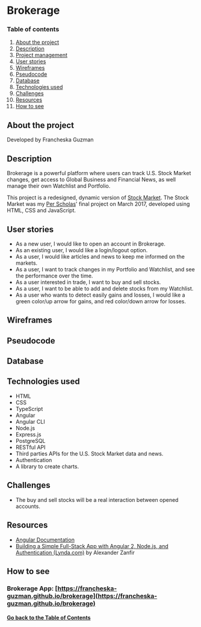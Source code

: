# <a id="project">Brokerage</a>

### Table of contents

1. [About the project](#about)
2. [Description](#description)
3. [Project management](https://github.com/francheska-guzman/brokerage#boards?repos=95994166)
4. [User stories](#user-stories)
5. [Wireframes](#wireframes)
6. [Pseudocode](#pseudocode)
7. [Database](#database)
8. [Technologies used](#technologies-used)
9. [Challenges](#challenges)
10. [Resources](#resources)
11. [How to see](#deployment)

## <a id="about">About the project</a>

Developed by Francheska Guzman

## <a id="description">Description</a>

Brokerage is a powerful platform where users can track U.S. Stock Market changes, get access to Global Business and Financial News, as well manage their own Watchlist and Portfolio.

This project is a redesigned, dynamic version of [Stock Market](https://github.com/francheska-guzman/stock-market). The Stock Market was my [Per Scholas](https://perscholas.org/apply/codebridge)' final project on March 2017, developed using HTML, CSS and JavaScript. 

## <a id="user-stories">User stories</a>

- As a new user, I would like to open an account in Brokerage.
- As an existing user, I would like a login/logout option.
- As a user, I would like articles and news to keep me informed on the markets.
- As a user, I want to track changes in my Portfolio and Watchlist, and see the performance over the time.
- As a user interested in trade, I want to buy and sell stocks.
- As a user, I want to be able to add and delete stocks from my Watchlist.
- As a user who wants to detect easily gains and losses, I would like a green color/up arrow for gains, and red color/down arrow for losses.

## <a id="wireframes">Wireframes</a>

## <a id="pseudocode">Pseudocode</a>

## <a id="database">Database</a>

## <a id="technologies-used">Technologies used</a>

* HTML
* CSS
* TypeScript
* Angular
* Angular CLI
* Node.js
* Express.js
* PostgreSQL
* RESTful API
* Third parties APIs for the U.S. Stock Market data and news.
* Authentication
* A library to create charts.

## <a id="challenges">Challenges</a>

- The buy and sell stocks will be a real interaction between opened accounts.

## <a id="resources">Resources</a>

- [Angular Documentation](https://angular.io/guide/quickstart)
- [Building a Simple Full-Stack App with Angular 2, Node.js, and Authentication (Lynda.com)](https://www.lynda.com/AngularJS-tutorials/Building-Simple-Full-Stack-App-Angular-2-Node/576588-2.html?srchtrk=index%3a1%0alinktypeid%3a2%0aq%3aBuilding+a+Simple+Full-Stack+App+with+Angular+2%2c+Node.js%2c+and+Authentication%0apage%3a1%0as%3arelevance%0asa%3atrue%0aproducttypeid%3a2) by Alexander Zanfir

## <a id="deployment">How to see</a>

### Brokerage App: [https://francheska-guzman.github.io/brokerage](https://francheska-guzman.github.io/brokerage)

#### [Go back to the Table of Contents](#project)
